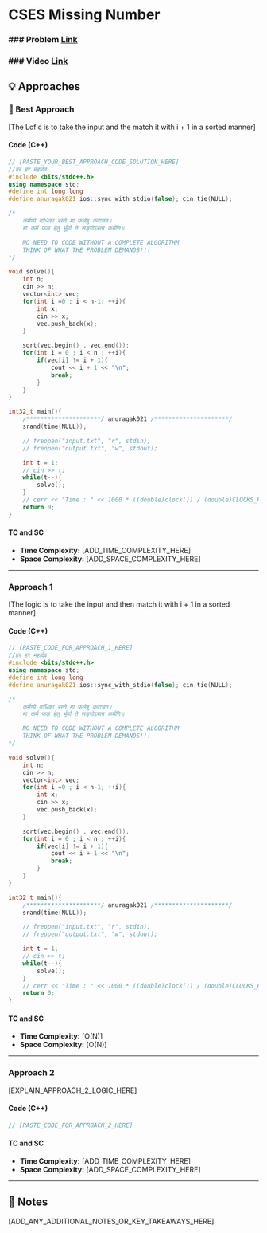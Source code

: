 # CSES Missing Number

### ### Problem [Link](https://cses.fi/problemset/task/1083/)

### ### Video [Link](https://www.youtube.com/watch?v=Hk4CihIt9-0&embeds_referring_euri=https%3A%2F%2Flegacy.asksenior.in%2F)

## 💡 Approaches

### 📌 Best Approach 
[The Lofic is to take the input and the match it with i + 1 in a sorted manner]
#### Code (C++)
```cpp
// [PASTE_YOUR_BEST_APPROACH_CODE_SOLUTION_HERE]
//हर हर महादेव
#include <bits/stdc++.h>
using namespace std;
#define int long long
#define anuragak021 ios::sync_with_stdio(false); cin.tie(NULL);

/*
    कर्मण्ये वाधिका रस्ते मा फलेषु कदाचन।
    मा कर्म फल हेतु र्भूर्मा ते सङ्गोऽस्त्व कर्मणि॥

    NO NEED TO CODE WITHOUT A COMPLETE ALGORITHM
    THINK OF WHAT THE PROBLEM DEMANDS!!!
*/

void solve(){
    int n;
    cin >> n;
    vector<int> vec;
    for(int i =0 ; i < n-1; ++i){
        int x;
        cin >> x;
        vec.push_back(x);
    }

    sort(vec.begin() , vec.end());
    for(int i = 0 ; i < n ; ++i){
        if(vec[i] != i + 1){
            cout << i + 1 << "\n";
            break;
        }
    }
}

int32_t main(){
    /*********************/ anuragak021 /*********************/
    srand(time(NULL));

    // freopen("input.txt", "r", stdin);
    // freopen("output.txt", "w", stdout);

    int t = 1;
    // cin >> t;
    while(t--){
        solve();
    }
    // cerr << "Time : " << 1000 * ((double)clock()) / (double)CLOCKS_PER_SEC << "ms";
    return 0;
}

```
#### TC and SC
- **Time Complexity:** [ADD_TIME_COMPLEXITY_HERE]
- **Space Complexity:** [ADD_SPACE_COMPLEXITY_HERE]

---

### Approach 1
[The logic is to take the input and then match it with i + 1 in a sorted manner]
#### Code (C++)
```cpp
// [PASTE_CODE_FOR_APPROACH_1_HERE]
//हर हर महादेव
#include <bits/stdc++.h>
using namespace std;
#define int long long
#define anuragak021 ios::sync_with_stdio(false); cin.tie(NULL);

/*
    कर्मण्ये वाधिका रस्ते मा फलेषु कदाचन।
    मा कर्म फल हेतु र्भूर्मा ते सङ्गोऽस्त्व कर्मणि॥

    NO NEED TO CODE WITHOUT A COMPLETE ALGORITHM
    THINK OF WHAT THE PROBLEM DEMANDS!!!
*/

void solve(){
    int n;
    cin >> n;
    vector<int> vec;
    for(int i =0 ; i < n-1; ++i){
        int x;
        cin >> x;
        vec.push_back(x);
    }

    sort(vec.begin() , vec.end());
    for(int i = 0 ; i < n ; ++i){
        if(vec[i] != i + 1){
            cout << i + 1 << "\n";
            break;
        }
    }
}

int32_t main(){
    /*********************/ anuragak021 /*********************/
    srand(time(NULL));

    // freopen("input.txt", "r", stdin);
    // freopen("output.txt", "w", stdout);

    int t = 1;
    // cin >> t;
    while(t--){
        solve();
    }
    // cerr << "Time : " << 1000 * ((double)clock()) / (double)CLOCKS_PER_SEC << "ms";
    return 0;
}

```
#### TC and SC
- **Time Complexity:** [O(N)]
- **Space Complexity:** [O(N)]

---

### Approach 2
[EXPLAIN_APPROACH_2_LOGIC_HERE]
#### Code (C++)
```cpp
// [PASTE_CODE_FOR_APPROACH_2_HERE]

```
#### TC and SC
- **Time Complexity:** [ADD_TIME_COMPLEXITY_HERE]
- **Space Complexity:** [ADD_SPACE_COMPLEXITY_HERE]

---

## 📝 Notes

[ADD_ANY_ADDITIONAL_NOTES_OR_KEY_TAKEAWAYS_HERE]
